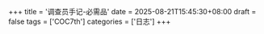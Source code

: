 +++
title = '调查员手记-必需品'
date = 2025-08-21T15:45:30+08:00
draft = false
tags = ['COC7th']
categories = ['日志']
+++

